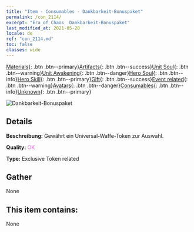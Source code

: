 ```yaml
---
title: "Item - Consumables - Dankbarkeit-Bonuspaket"
permalink: /con_2114/
excerpt: "Era of Chaos  Dankbarkeit-Bonuspaket"
last_modified_at: 2021-05-28
locale: de
ref: "con_2114.md"
toc: false
classes: wide
---
```

 [Materials](/ItemsDE/){: .btn .btn--primary}[Artifacts](/ItemsDE/Artifacts/){: .btn .btn--success}[Unit Soul](/ItemsDE/UnitSoul/){: .btn .btn--warning}[Unit Awakening](/ItemsDE/UnitAwakening/){: .btn .btn--danger}[Hero Soul](/ItemsDE/HeroSoul/){: .btn .btn--info}[Hero Skill](/ItemsDE/HeroSkill/){: .btn .btn--primary}[Gift](/ItemsDE/Gift/){: .btn .btn--success}[Event related](/ItemsDE/Events/){: .btn .btn--warning}[Avatars](/ItemsDE/Avatars/){: .btn .btn--danger}[Consumables](/ItemsDE/Consumables/){: .btn .btn--info}[Unknown](/ItemsDE/Unknown/){: .btn .btn--primary}

 ![Dankbarkeit-Bonuspaket](/images/t/i_906044.png)

## Details
 **Beschreibung:** Gewährt ein Universal-Waffe-Token zur Auswahl.

 **Quality:** <span style="color: #DA70D6">OK</span>

 **Type:** Exclusive Token related

## Gather

  None

## This item contains:

  None

